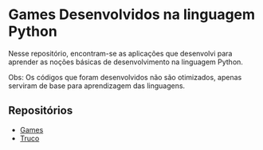 # Games Desenvolvidos na linguagem Python

Nesse repositório, encontram-se as aplicações que desenvolvi para
aprender as noções básicas de desenvolvimento na linguagem Python.

Obs: Os códigos que foram desenvolvidos não são otimizados, apenas serviram
de base para aprendizagem das linguagens.

## Repositórios

* [Games](https://github.com/willianayres/developer/tree/main/python/projects/games)
* [Truco](https://github.com/willianayres/developer/tree/main/python/projects/truco)
